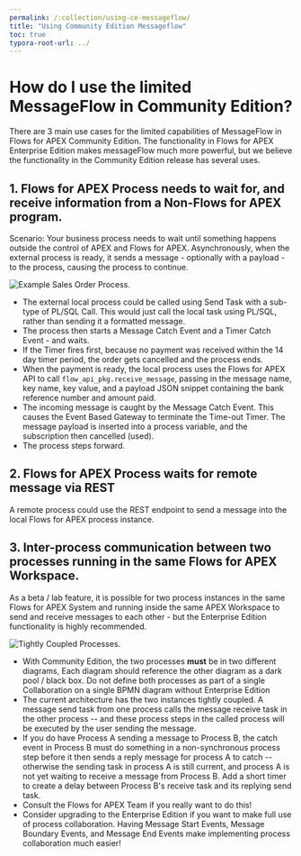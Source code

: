 ```yaml
---
permalink: /:collection/using-ce-messageflow/
title: "Using Community Edition Messageflow"
toc: true
typora-root-url: ../
---
```


# How do I use the limited MessageFlow in Community Edition?

There are 3 main use cases for the limited capabilities of MessageFlow in Flows for APEX Community Edition.   The functionality in Flows for APEX Enterprise Edition makes messageFlow much more powerful, but we believe the functionality in the Community Edition release has several uses.

## 1. Flows for APEX Process needs to wait for, and receive information from a Non-Flows for APEX program.

Scenario:   Your business process needs to wait until something happens outside the control of APEX and Flows for APEX.  Asynchronously, when the external process is ready, it sends a message - optionally with a payload - to the process, causing the process to continue.

![Example Sales Order Process](/assets/images/messageFlow-salesOrderModel.png "Simple sales order process using a Send Task, an event based Gateway, and a message Catch event").

- The external local process could be called using Send Task with a sub-type of PL/SQL Call.   This would just call the local task using PL/SQL, rather than sending it a formatted message.
- The process then starts a Message Catch Event and a Timer Catch Event - and waits.
- If the Timer fires first, because no payment was received within the 14 day timer period, the order gets cancelled and the process ends.
- When the payment is ready, the local process uses the Flows for APEX API to call `flow_api_pkg.receive_message`, passing in the message name, key name, key value, and a payload JSON snippet containing the bank reference number and amount paid.
- The incoming message is caught by the Message Catch Event.  This causes the Event Based Gateway to terminate the Time-out Timer.  The message payload is inserted into a process variable, and the subscription then cancelled (used).
- The process steps forward.

## 2. Flows for APEX Process waits for remote message via REST

A remote process could use the REST endpoint to send a message into the local Flows for APEX process instance.

## 3. Inter-process communication between two processes running in the same Flows for APEX Workspace.

As a beta / lab feature, it is possible for two process instances in the same Flows for APEX System and running inside the same APEX Workspace to send and receive messages to each other - but the Enterprise Edition functionality is highly recommended.

![Tightly Coupled Processes](/assets/images/messageFlow-23-1-tightlyCoupledProcesses.png).

- With Community Edition, the two processes **must** be in two different diagrams,  Each diagram should reference the other diagram as a dark pool / black box.  Do not define both processes as part of a single Collaboration on a single BPMN diagram without Enterprise Edition
- The current architecture has the two instances tightly coupled.   A message send task from one process calls the message receive task in the other process -- and these process steps in the called process will be executed by the user sending the message.
- If you do have Process A sending a message to Process B, the catch event in Process B must do something in a non-synchronous process step before it then sends a reply message for process A to catch -- otherwise the sending task in process A is  still current, and process A is not yet waiting to receive a message from Process B.  Add a short timer to create a delay between Process B's receive task and its replying send task.
- Consult the Flows for APEX Team if you really want to do this!
- Consider upgrading to the Enterprise Edition if you want to make full use of process collaboration.  Having Message Start Events, Message Boundary Events, and Message End Events make implementing process collaboration much easier!